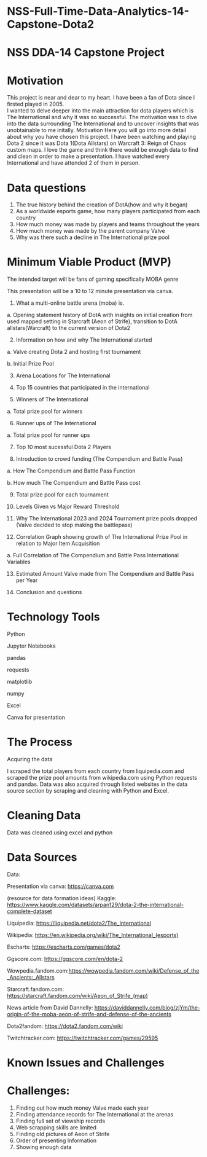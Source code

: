 # NSS-Full-Time-Data-Analytics-14-Capstone-Dota2

# NSS DDA-14 Capstone Project

# Motivation

This project is near and dear to my heart.  I have been a fan of Dota since I firsted played in 2005.  
I wanted to delve deeper into the main attraction for dota players which is The International and why it was so successful.
The motivation was to dive into the data surrounding The International and to uncover
insights that was unobtainable to me initally. Motivation
Here you will go into more detail about why you have chosen this project.
I have been watching and playing Dota 2 since it was Dota 1(Dota Allstars) on Warcraft 3: Reign of Chaos custom maps.
I love the game and think there would be enough data to find and clean in order to make a presentation.
I have watched every International and have attended 2 of them in person.  

# Data questions

1. The true history behind the creation of DotA(how and why it began) 
2. As a worldwide esports game, how many players participated from each country 
3. How much money was made by players and teams throughout the years 
4. How much money was made by the parent company Valve 
5. Why was there such a decline in The International prize pool

# Minimum Viable Product (MVP)

The intended target will be fans of gaming specifically MOBA genre

This presentation will be a 10 to 12 minute presentation via canva.

1.	What a multi-online battle arena (moba) is.

a.  Opening statement history of DotA with insights on initial creation from used mapped setting in Starcraft (Aeon of Strife), transition to DotA allstars(Warcraft) to the current version of Dota2

2.	Information on how and why The International started

a.	Valve creating Dota 2 and hosting first tournament

b.	Initial Prize Pool

3.  Arena Locations for The International

4.	Top 15 countries that participated in the international

5.	Winners of The International

a.	Total prize pool for winners

6.  Runner ups of The International

a.  Total prize pool for runner ups

7. Top 10 most sucessful Dota 2 Players

8.	Introduction to crowd funding (The Compendium and Battle Pass)

a.	How The Compendium and Battle Pass Function

b.  How much The Compendium and Battle Pass cost

9.	Total prize pool for each tournament

10. Levels Given vs Major Reward Threshold

11. Why The International 2023 and 2024 Tournament prize pools dropped (Valve decided to stop making the battlepass)

12. Correlation Graph showing growth of The International Prize Pool in relation to Major Item Acquisition

a.  Full Correlation of The Compendium and Battle Pass International Variables

13.	Estimated Amount Valve made from The Compendium and Battle Pass per Year 

14. Conclusion and questions

# Technology Tools

Python

Jupyter Notebooks

pandas

requests

matplotlib

numpy

Excel

Canva for presentation

# The Process

Acquring the data

I scraped the total players from each country from liquipedia.com and scraped the prize pool amounts
from wikipedia.com using Python requests and pandas.
Data was also acquired through listed websites in the data source section by scraping and cleaning with Python and Excel.

# Cleaning Data

Data was cleaned using excel and python

# Data Sources

Data:

Presentation via canva: https://canva.com

(resource for data formation ideas) Kaggle: https://www.kaggle.com/datasets/arpan129/dota-2-the-international-complete-dataset

Liquipedia: https://liquipedia.net/dota2/The_International

Wikipedia: https://en.wikipedia.org/wiki/The_International_(esports)

Escharts: https://escharts.com/games/dota2

Ggscore.com: https://ggscore.com/en/dota-2

Wowpedia.fandom.com:https://wowpedia.fandom.com/wiki/Defense_of_the_Ancients:_Allstars

Starcraft.fandom.com: https://starcraft.fandom.com/wiki/Aeon_of_Strife_(map)

News article from David Dannelly: https://daviddannelly.com/blog/zjYm/the-origin-of-the-moba-aeon-of-strife-and-defense-of-the-ancients

Dota2fandom: https://dota2.fandom.com/wiki

Twitchtracker.com: https://twitchtracker.com/games/29595

# Known Issues and Challenges

# Challenges:

1. Finding out how much money Valve made each year
2. Finding attendance records for The International at the arenas
3. Finding full set of viewship records
4. Web scrapping skills are limited
5. Finding old pictures of Aeon of Strife
6. Order of presenting Information
7. Showing enough data         
